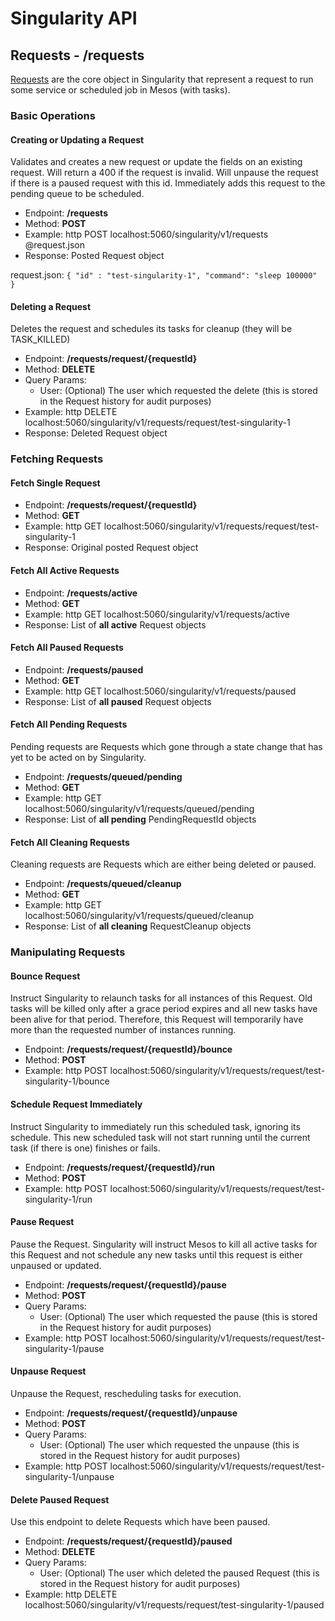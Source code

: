 # Singularity API

## Requests - /requests

[Requests](objects.md#singularity-request) are the core object in Singularity that represent a request to run some service or scheduled job in Mesos (with tasks).

### Basic Operations

#### Creating or Updating a Request

Validates and creates a new request or update the fields on an existing request. Will return a 400 if the request is invalid. Will unpause the request if there is a paused request with this id. Immediately adds this request to the pending queue to be scheduled.

- Endpoint: **/requests**
- Method: **POST**
- Example: http POST localhost:5060/singularity/v1/requests @request.json
- Response: Posted Request object

request.json: `{ "id" : "test-singularity-1", "command": "sleep 100000" }`

#### Deleting a Request

Deletes the request and schedules its tasks for cleanup (they will be TASK_KILLED)

- Endpoint: **/requests/request/{requestId}**
- Method: **DELETE**
- Query Params: 
  - User: (Optional) The user which requested the delete (this is stored in the Request history for audit purposes)
- Example: http DELETE localhost:5060/singularity/v1/requests/request/test-singularity-1
- Response: Deleted Request object

### Fetching Requests

#### Fetch Single Request

- Endpoint: **/requests/request/{requestId}**
- Method: **GET**
- Example: http GET localhost:5060/singularity/v1/requests/request/test-singularity-1
- Response: Original posted Request object

#### Fetch All Active Requests

- Endpoint: **/requests/active**
- Method: **GET**
- Example: http GET localhost:5060/singularity/v1/requests/active
- Response: List of **all active** Request objects

#### Fetch All Paused Requests

- Endpoint: **/requests/paused**
- Method: **GET**
- Example: http GET localhost:5060/singularity/v1/requests/paused
- Response: List of **all paused** Request objects

#### Fetch All Pending Requests

Pending requests are Requests which gone through a state change that has yet to be acted on by Singularity.

- Endpoint: **/requests/queued/pending**
- Method: **GET**
- Example: http GET localhost:5060/singularity/v1/requests/queued/pending
- Response: List of **all pending** PendingRequestId objects

#### Fetch All Cleaning Requests

Cleaning requests are Requests which are either being deleted or paused.

- Endpoint: **/requests/queued/cleanup**
- Method: **GET**
- Example: http GET localhost:5060/singularity/v1/requests/queued/cleanup
- Response: List of **all cleaning** RequestCleanup objects

### Manipulating Requests

#### Bounce Request

Instruct Singularity to relaunch tasks for all instances of this Request. Old tasks will be killed only after a grace period expires and all new tasks have been alive for that period. Therefore, this Request will temporarily have more than the requested number of instances running.

- Endpoint: **/requests/request/{requestId}/bounce**
- Method: **POST**
- Example: http POST localhost:5060/singularity/v1/requests/request/test-singularity-1/bounce

#### Schedule Request Immediately

Instruct Singularity to immediately run this scheduled task, ignoring its schedule. This new scheduled task will not start running until the current task (if there is one) finishes or fails.

- Endpoint: **/requests/request/{requestId}/run**
- Method: **POST**
- Example: http POST localhost:5060/singularity/v1/requests/request/test-singularity-1/run

#### Pause Request

Pause the Request. Singularity will instruct Mesos to kill all active tasks for this Request and not schedule any new tasks until this request is either unpaused or updated.

- Endpoint: **/requests/request/{requestId}/pause**
- Method: **POST**
- Query Params: 
  - User: (Optional) The user which requested the pause (this is stored in the Request history for audit purposes)
- Example: http POST localhost:5060/singularity/v1/requests/request/test-singularity-1/pause

#### Unpause Request

Unpause the Request, rescheduling tasks for execution.

- Endpoint: **/requests/request/{requestId}/unpause**
- Method: **POST**
- Query Params: 
  - User: (Optional) The user which requested the unpause (this is stored in the Request history for audit purposes)
- Example: http POST localhost:5060/singularity/v1/requests/request/test-singularity-1/unpause

#### Delete Paused Request

Use this endpoint to delete Requests which have been paused.

- Endpoint: **/requests/request/{requestId}/paused**
- Method: **DELETE**
- Query Params: 
  - User: (Optional) The user which deleted the paused Request (this is stored in the Request history for audit purposes)
- Example: http DELETE localhost:5060/singularity/v1/requests/request/test-singularity-1/paused
